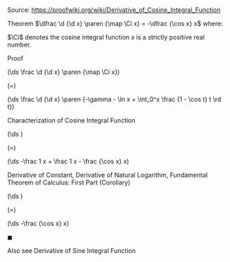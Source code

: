 # 

Source: https://proofwiki.org/wiki/Derivative_of_Cosine_Integral_Function

Theorem
$\dfrac \d {\d x} \paren {\map \Ci x} = -\dfrac {\cos x} x$
where:

$\Ci$ denotes the cosine integral function
$x$ is a strictly positive real number.


Proof













\(\ds \frac \d {\d x} \paren {\map \Ci x}\)

\(=\)







\(\ds \frac \d {\d x} \paren {-\gamma - \ln x + \int_0^x \frac {1 - \cos t} t \rd t}\)





Characterization of Cosine Integral Function














\(\ds \)

\(=\)







\(\ds -\frac 1 x + \frac 1 x - \frac {\cos x} x\)





Derivative of Constant, Derivative of Natural Logarithm, Fundamental Theorem of Calculus: First Part (Corollary)














\(\ds \)

\(=\)







\(\ds -\frac {\cos x} x\)









$\blacksquare$


Also see
Derivative of Sine Integral Function




